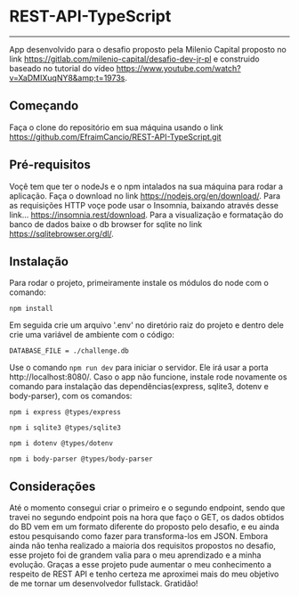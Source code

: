 # REST-API-TypeScript

---

App desenvolvido para o desafio proposto pela Milenio Capital proposto no link https://gitlab.com/milenio-capital/desafio-dev-jr-pl e construido
baseado no tutorial do vídeo https://www.youtube.com/watch?v=XaDMIXuqNY8&amp;t=1973s.


## Começando
Faça o clone do repositório em sua máquina usando o link https://github.com/EfraimCancio/REST-API-TypeScript.git

## Pré-requisitos
Voçê tem que ter o nodeJs e o npm intalados na sua máquina para rodar a aplicação. Faça o download no link https://nodejs.org/en/download/.
Para as requisições HTTP voçe pode usar o Insomnia, baixando através desse link... https://insomnia.rest/download.
Para a visualização e formatação do banco de dados baixe o db browser for sqlite no link https://sqlitebrowser.org/dl/.

## Instalação
Para rodar o projeto, primeiramente instale os módulos do node com o comando: 
```
npm install
```
Em seguida crie um arquivo '.env' no diretório raiz do projeto e dentro dele crie uma variável de ambiente com o código:
```
DATABASE_FILE = ./challenge.db

```
Use o comando ```npm run dev``` para iniciar o servidor. Ele irá usar a porta http://localhost:8080/.
Caso o app não funcione, instale rode novamente os comando para instalação das dependências(express, sqlite3, dotenv e body-parser),  com os comandos:
```
npm i express @types/express
```
```
npm i sqlite3 @types/sqlite3
```
```
npm i dotenv @types/dotenv
```
```
npm i body-parser @types/body-parser
```

## Considerações

Até o momento consegui criar o primeiro e o segundo endpoint, sendo que travei no segundo endpoint pois na hora que faço o GET, os dados obtidos do BD
vem em um formato diferente do proposto pelo desafio, e eu ainda estou pesquisando como fazer para transforma-los em JSON. Embora ainda não tenha realizado 
a maioria dos requisitos propostos no desafio, esse projeto foi de grandem valia para o meu aprendizado e a minha evolução. Graças a esse projeto pude
aumentar o meu conhecimento a respeito de REST API e tenho certeza me aproximei mais do meu objetivo de me tornar um desenvolvedor fullstack. Gratidão! 


